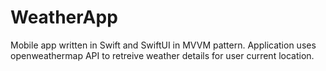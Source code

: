 # WeatherApp
 
Mobile app written in Swift and SwiftUI in MVVM pattern. Application uses openweathermap API to retreive weather details for user current location. 
